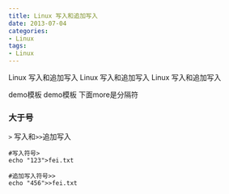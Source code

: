 ```yaml
---
title: Linux 写入和追加写入
date: 2013-07-04
categories: 
- Linux
tags:
- Linux
---
```

Linux 写入和追加写入
Linux 写入和追加写入
Linux 写入和追加写入

demo模板
demo模板
下面more是分隔符

<!-- more -->

### 大于号

`>` 写入和`>>`追加写入

```shell
#写入符号>
echo "123">fei.txt

#追加写入符号>>
echo "456">>fei.txt
```

